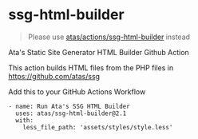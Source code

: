 # ssg-html-builder

> Please use [atas/actions/ssg-html-builder](https://github.com/atas/actions) instead

Ata's Static Site Generator HTML Builder Github Action

This action builds HTML files from the PHP files in https://github.com/atas/ssg

Add this to your GitHub Actions Workflow

```
- name: Run Ata's SSG HTML Builder
  uses: atas/ssg-html-builder@2.1
  with:
    less_file_path: 'assets/styles/style.less'
```
